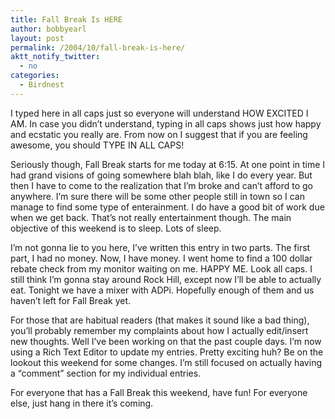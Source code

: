 ```yaml
---
title: Fall Break Is HERE
author: bobbyearl
layout: post
permalink: /2004/10/fall-break-is-here/
aktt_notify_twitter:
  - no
categories:
  - Birdnest
---
```

I typed here in all caps just so everyone will understand HOW EXCITED I AM. In case you didn&#8217;t understand, typing in all caps shows just how happy and ecstatic you really are. From now on I suggest that if you are feeling awesome, you should TYPE IN ALL CAPS! 

Seriously though, Fall Break starts for me today at 6:15. At one point in time I had grand visions of going somewhere blah blah, like I do every year. But then I have to come to the realization that I&#8217;m broke and can&#8217;t afford to go anywhere. I&#8217;m sure there will be some other people still in town so I can manage to find some type of enterainment. I do have a good bit of work due when we get back. That&#8217;s not really entertainment though. The main objective of this weekend is to sleep. Lots of sleep. 

I&#8217;m not gonna lie to you here, I&#8217;ve written this entry in two parts. The first part, I had no money. Now, I have money. I went home to find a 100 dollar rebate check from my monitor waiting on me. HAPPY ME. Look all caps. I still think I&#8217;m gonna stay around Rock Hill, except now I&#8217;ll be able to actually eat. Tonight we have a mixer with ADPi. Hopefully enough of them and us haven&#8217;t left for Fall Break yet. 

For those that are habitual readers (that makes it sound like a bad thing), you&#8217;ll probably remember my complaints about how I actually edit/insert new thoughts. Well I&#8217;ve been working on that the past couple days. I&#8217;m now using a Rich Text Editor to update my entries. Pretty exciting huh? Be on the lookout this weekend for some changes. I&#8217;m still focused on actually having a &#8220;comment&#8221; section for my individual entries. 

For everyone that has a Fall Break this weekend, have fun! For everyone else, just hang in there it&#8217;s coming.